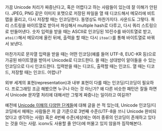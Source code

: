 가끔 Unicode 처리가 짜증난다고, 혹은 어렵다고 하는 사람들이 있는데 잘 이해가 안된다. JPEG, PNG 같은 이미지 포맷으로 저장된 파일을 열 때 디코드해서 메모리에 비트맵을 올리고, 다시 저장할 때는 인코딩한다. 동영상도 마찬가지다. 사운드도 그렇다. 쿼리 스트링을 바이트열로 받아서 파싱해서 multiple hash로 다루고, 다시 쿼리 스트링으로 만들어낸다. 숫자 입력을 받을 때는 ASCII로 인코딩된 10진수를 바이트열로 받고, `atoi()`해서 메모리에 올린 뒤에, 출력을 할 때는 다시 `itoa()`를 통해 바이트열로 바꿔서 보낸다.

마찬가지로 문자열 입력을 받을 때는 어떤 인코딩(예를 들어 UTF-8, EUC-KR 등)으로 가공된 바이트열을 받아서 Unicode로 디코드한다. 쓸 때는 상대방이 알아들을 수 있는 인코딩으로 다시 인코드한다. 입력받을 때는 디코드, 출력할 때는 인코드. 열 때는 디코드, 저장할 때는 인코드. 어렵나?

외부 세계의 표현(representation)과 내부 표현이 다를 때는 인코딩/디코딩이 필요하다. 프로그래밍 조금 해봤으면 누구나 아는 것 아닌가? 왜 다른 비슷한 패턴은 잘들 하면서 Unicode 문자열 처리에 대해서만 그렇게 짜증나는 일이라고 여길까?

예전에 [Unicode 이해의 다양한 단계들][1]에 대해 글을 쓴 적 있는데, Unicode 인코딩/디코딩에서 헤매는 사람들은 저 글 기준으로 3번째 수준(UTF-8을 쓰니 Unicode 완비되었다고 생각하는 사람) 혹은 4번째 수준(세상에는 여러 종류의 인코딩이 존재하고 있다는 것을 아는 사람. iconv도 사용할 줄 안다)에 머물고 있지 않을까 짐작해본다.

[1]: http://blog.dahlia.kr/post/1268041887
